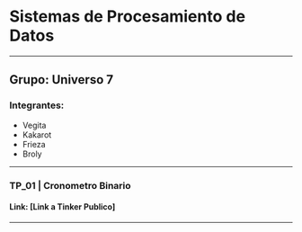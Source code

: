 
# Sistemas de Procesamiento de Datos

---

## Grupo: Universo 7
### Integrantes:
* Vegita
* Kakarot
* Frieza
* Broly

---

### TP_01 | Cronometro Binario
#### Link: [Link a Tinker Publico]

---
